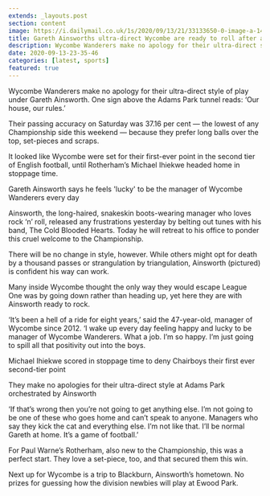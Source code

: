 ```yaml
---
extends: _layouts.post
section: content
image: https://i.dailymail.co.uk/1s/2020/09/13/21/33133650-0-image-a-145_1600028275232.jpg 
title: Gareth Ainsworths ultra-direct Wycombe are ready to roll after a rocky start 
description: Wycombe Wanderers make no apology for their ultra-direct style of play under Gareth Ainsworth. One sign above the Adams Park tunnel reads Our house, our rules. 
date: 2020-09-13-23-35-46 
categories: [latest, sports] 
featured: true 
--- 
```

Wycombe Wanderers make no apology for their ultra-direct style of play under Gareth Ainsworth. One sign above the Adams Park tunnel reads: ‘Our house, our rules.’

Their passing accuracy on Saturday was 37.16 per cent — the lowest of any Championship side this weekend — because they prefer long balls over the top, set-pieces and scraps.

It looked like Wycombe were set for their first-ever point in the second tier of English football, until Rotherham’s Michael Ihiekwe headed home in stoppage time.

Gareth Ainsworth says he feels 'lucky' to be the manager of Wycombe Wanderers every day

Ainsworth, the long-haired, snakeskin boots-wearing manager who loves rock ‘n’ roll, released any frustrations yesterday by belting out tunes with his band, The Cold Blooded Hearts. Today he will retreat to his office to ponder this cruel welcome to the Championship.

There will be no change in style, however. While others might opt for death by a thousand passes or strangulation by triangulation, Ainsworth (pictured) is confident his way can work.

Many inside Wycombe thought the only way they would escape League One was by going down rather than heading up, yet here they are with Ainsworth ready to rock.

‘It’s been a hell of a ride for eight years,’ said the 47-year-old, manager of Wycombe since 2012. ‘I wake up every day feeling happy and lucky to be manager of Wycombe Wanderers. What a job. I’m so happy. I’m just going to spill all that positivity out into the boys.

Michael Ihiekwe scored in stoppage time to deny Chairboys their first ever second-tier point

They make no apologies for their ultra-direct style at Adams Park orchestrated by Ainsworth

‘If that’s wrong then you’re not going to get anything else. I’m not going to be one of these who goes home and can’t speak to anyone. Managers who say they kick the cat and everything else. I’m not like that. I’ll be normal Gareth at home. It’s a game of football.’

For Paul Warne’s Rotherham, also new to the Championship, this was a perfect start. They love a set-piece, too, and that secured them this win.

Next up for Wycombe is a trip to Blackburn, Ainsworth’s hometown. No prizes for guessing how the division newbies will play at Ewood Park.


